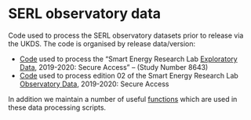 # SERL observatory data

Code used to process the SERL observatory datasets prior to release via the UKDS. The code is organised by release data/version:

 * [Code](https://github.com/smartEnergyResearchLab/observatoryData/tree/master/scripts/2020_08) used to process the “Smart Energy Research Lab [Exploratory Data](https://beta.ukdataservice.ac.uk/datacatalogue/studies/study?id=8643), 2019-2020: Secure Access” – (Study Number 8643)
 * [Code](https://github.com/smartEnergyResearchLab/observatoryData/tree/master/scripts/edition02) used to process edition 02 of the Smart Energy Research Lab [Observatory Data](https://beta.ukdataservice.ac.uk/datacatalogue/studies/study?id=8666), 2019-2020: Secure Access 

In addition we maintain a number of useful [functions](https://github.com/smartEnergyResearchLab/observatoryData/tree/master/scripts/functions) which are used in these data processing scripts.
